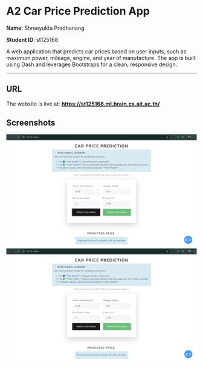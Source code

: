 # A2 Car Price Prediction App

**Name**: Shreeyukta Pradhanang

**Student ID**: st125168

A web application that predicts car prices based on user inputs, such as maximum power, mileage, engine, and year of manufacture. The app is built using Dash and leverages Bootstraps for a clean, responsive design.

---

## URL

The website is live at: **https://st125168.ml.brain.cs.ait.ac.th/**

## Screenshots

![App Screenshot](snapshots/oldmodel.png)
![App Screenshot](snapshots/newmodel.png)
